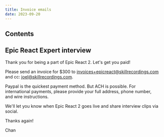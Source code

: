 ```yaml
---
title: Invoice emails
date: 2023-09-20
---
```


## Contents

## Epic React Expert interview

Thank you for being a part of Epic React 2. Let's get you paid!

Please send an invoice for $300 to <invoices+epicreact@skillrecordings.com> and cc: <joel@skillrecordings.com>.

Paypal is the quickest payment method. But ACH is possible.
For international payments, please provide your full address, phone number, and wire instructions.

We'll let you know when Epic React 2 goes live and share interview clips via social.

Thanks again!

Chan
